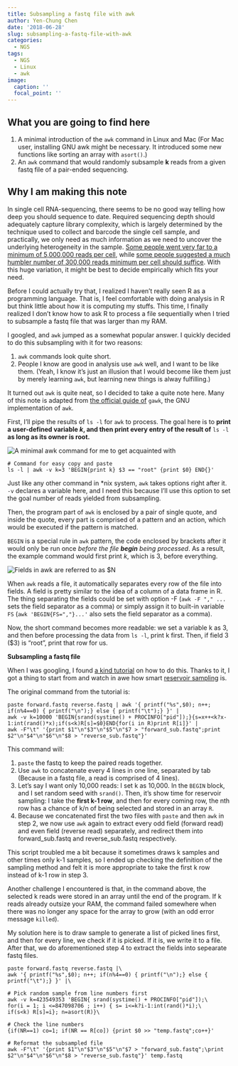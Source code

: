 ```yaml
---
title: Subsampling a fastq file with awk
author: Yen-Chung Chen
date: '2018-06-28'
slug: subsampling-a-fastq-file-with-awk
categories:
  - NGS
tags:
  - NGS
  - Linux
  - awk
image:
  caption: ''
  focal_point: ''
---
```

## What you are going to find here

1.  A minimal introduction of the `awk` command in Linux
    and Mac (For Mac user, installing GNU awk might be necessary. It
    introduced some new functions like sorting an array with
    `asort()`.)
2.  An `awk` command that would randomly subsample **k**
    reads from a given fastq file of a pair-ended sequencing.

## Why I am making this note

In single cell RNA-sequencing, there seems to be no good way telling how
deep you should sequence to date. Required sequencing depth should
adequately capture library complexity, which is largely determined by
the technique used to collect and barcode the single cell sample, and
practically, we only need as much information as we need to uncover the
underlying heterogeneity in the sample. [Some people went very far to a
minimum of 5,000,000 reads per
cell](https://www.nature.com/neuro/journal/v19/n2/pdf/nn.4216.pdf),
while [some people suggested a much humbler number of 300,000 reads
minimum per cell should
suffice](https://doi.org/10.1016/j.cell.2017.10.019). With this huge
variation, it might be best to decide empirically which fits your need.

Before I could actually try that, I realized I haven’t really seen R as
a programming language. That is, I feel comfortable with doing analysis
in R but think little about how it is computing my stuffs. This time, I
finally realized I don’t know how to ask R to process a file
sequentially when I tried to subsample a fastq file that was larger than
my RAM.

I googled, and `awk` jumped as a somewhat popular answer. I quickly
decided to do this subsampling with it for two reasons:

1.  `awk` commands look quite short.
2.  People I know are good in analysis use `awk` well,
    and I want to be like them. (Yeah, I know it’s just an illusion that
    I would become like them just by merely learning `awk`, but learning
    new things is alway fulfilling.)

It turned out `awk` is quite neat, so I decided to take a quite note
here. Many of this note is adapted from [the official guide
of](https://www.gnu.org/software/gawk/manual/gawk.html#Getting-Started)
`gawk`, the GNU implementation of `awk`.

First, I’ll pipe the results of `ls -l` for `awk` to process. The goal
here is to **print a user-defined variable *k*, and then print every
entry of the result of** `ls -l` **as long as its owner is root.**

![A minimal awk command for me to get acquainted
with](/img/2018_06_28_awk_ex1.png)

```
# Command for easy copy and paste
ls -l | awk -v k=3 'BEGIN{print k} $3 == "root" {print $0} END{}'
```

Just like any other command in \*nix system, `awk` takes options right
after it. `-v` declares a variable here, and I need this because I’ll
use this option to set the goal number of reads yielded from
subsampling.

Then, the program part of `awk` is enclosed by a pair of single quote,
and inside the quote, every part is comprised of a pattern and an
action, which would be executed if the pattern is matched.

`BEGIN` is a special rule in `awk` pattern, the code enclosed by
brackets after it would only be run once *before the file* ***begin***
*being processed*. As a result, the example command would first print
*k*, which is 3, before everything.

![Fields in awk are referred to
as $N](/img/2018_06_28_awk_ex2.png)

When `awk` reads a file, it automatically separates every row of the
file into fields. A field is pretty similar to the idea of a column of a
data frame in R. The thing separating the fields could be set with
option -F (`awk -F "," ...` sets the field separator as a comma) or
simply assign it to built-in variable `FS` (`awk 'BEGIN{FS=","}...'`
also sets the field separator as a comma).

Now, the short command becomes more readable: we set a variable k as 3,
and then before processing the data from `ls -l`, print k first. Then,
if field 3 ($3) is “root”, print that row for us.

**Subsampling a fastq file**

When I was googling, I found [a kind
tutorial](https://www.notion.so/yenchungchen/Downsampling-fastq-for-verification-of-impact-of-sample-size-aafe40dd66704b1e957faee7ccc00a1e#fe176c935900425195fc68f3e55a907a)
on how to do this. Thanks to it, I got a thing to start from and watch
in awe how smart [reservoir
sampling](http://Reservoir%20sampling%20-%20Wikipedia) is.

The original command from the tutorial is:

```
paste forward.fastq reverse.fastq | awk '{ printf("%s",$0); n++; if(n%4==0) { printf("\n");} else { printf("\t");} }' |
awk -v k=10000 'BEGIN{srand(systime() + PROCINFO["pid"]);}{s=x++<k?x- 1:int(rand()*x);if(s<k)R[s]=$0}END{for(i in R)print R[i]}' |
awk -F"\t" '{print $1"\n"$3"\n"$5"\n"$7 > "forward_sub.fastq";print $2"\n"$4"\n"$6"\n"$8 > "reverse_sub.fastq"}'
```

This command will:

1.  `paste` the fastq to keep the paired reads together.
2.  Use `awk` to concatenate every 4 lines in one line,
    separated by tab (Because in a fastq file, a read is comprised of 4
    lines).
3.  Let’s say I want only 10,000 reads: I set k as
    10,000. In the `BEGIN` block, and I set random seed with `srand()`.
    Then, it’s show time for reservoir sampling: I take the **first k-1
    row**, and then for every coming row, the nth row has a chance of
    k/n of being selected and stored in an array `R`.
4.  Because we concatenated first the two files with
    `paste` and then `awk` in step 2, we now use `awk` again to extract
    every odd field (forward read) and even field (reverse read)
    separately, and redirect them into forward\_sub.fastq and
    reverse\_sub.fastq respectively.

This script troubled me a bit because it sometimes draws k samples and
other times only k-1 samples, so I ended up checking the definition of
the sampling method and felt it is more appropriate to take the first k
row instead of k-1 row in step 3.

Another challenge I encountered is that, in the command above, the
selected k reads were stored in an array until the end of the program.
If k reads already outsize your RAM, the command failed somewhere when
there was no longer any space for the array to grow (with an odd error
message `killed`).

My solution here is to draw sample to generate a list of picked lines
first, and then for every line, we check if it is picked. If it is, we
write it to a file. After that, we do aforementioned step 4 to extract
the fields into sepearate fastq files.

```
paste forward.fastq reverse.fastq |\
awk '{ printf("%s",$0); n++; if(n%4==0) { printf("\n");} else { printf("\t");} }' |\

# Pick random sample from line numbers first
awk -v k=423549353 'BEGIN{ srand(systime() + PROCINFO["pid"]);\
for(i = 1; i <=847098706 ; i++) { s= i<=k?i-1:int(rand()*i);\
if(s<k) R[s]=i}; n=asort(R)}\

# Check the line numbers
{if(NR==1) co=1; if(NR == R[co]) {print $0 >> "temp.fastq";co++}'

# Reformat the subsampled file
awk -F"\t" '{print $1"\n"$3"\n"$5"\n"$7 > "forward_sub.fastq";\print $2"\n"$4"\n"$6"\n"$8 > "reverse_sub.fastq"}' temp.fastq
```
